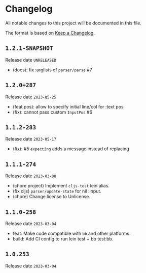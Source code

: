 # Changelog

All notable changes to this project will be documented in this file.

The format is based on [Keep a Changelog](https://keepachangelog.com/en/1.0.0/).

## `1.2.1-SNAPSHOT`

Release date `UNRELEASED`

- (docs): fix :arglists of `parser/parse` #7

## `1.2.0+287`

Release date `2023-05-25`

- (feat pos): allow to specify initial line/col for :text pos
- (fix): cannot pass custom `InputPos` #6

## `1.1.2-283`

Release date `2023-05-17`

- (fix): #5 `expecting` adds a message instead of replacing

## `1.1.1-274`

Release date `2023-03-08`

- (chore project) Implement `cljs-test` lein alias.
- (fix cljs) `parser/update-state` for nil :input.
- (chore) Change license to Unlicense.

## `1.1.0-258`

Release date `2023-03-04`

- feat: Make code compatible with `bb` and other platforms.
- build: Add CI config to run lein test + bb test:bb.

## `1.0.253`

Release date `2023-03-04`
